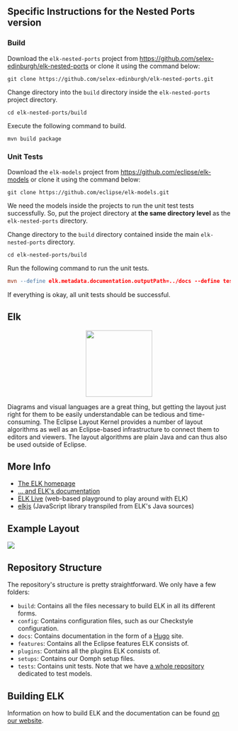 ## Specific Instructions for the Nested Ports version


### Build

Download the `elk-nested-ports` project from https://github.com/selex-edinburgh/elk-nested-ports or clone it using the command below:

```
git clone https://github.com/selex-edinburgh/elk-nested-ports.git
```
Change directory into the `build` directory inside the `elk-nested-ports` project directory.
```
cd elk-nested-ports/build
```
Execute the following command to build.
```
mvn build package
```

### Unit Tests
Download the `elk-models` project from https://github.com/eclipse/elk-models or clone it using the command below:
```
git clone https://github.com/eclipse/elk-models.git
```
We need the models inside the projects to run the unit test tests successfully. So, put the project directory at **the same directory level** as the `elk-nested-ports` directory.

Change directory to the `build` directory contained inside the main `elk-nested-ports` directory.
```
cd elk-nested-ports/build
```
Run the following command to run the unit tests.
```l
mvn --define elk.metadata.documentation.outputPath=../docs --define tests.paths.elk-repo=../tests --define tests.paths.models-repo=../../../elk-models clean integration-test
```
If everything is okay, all unit tests should be successful.

## Elk
<p align="center">
  <img src="https://raw.githubusercontent.com/eclipse/elk/master/docs/static/img/elk_with_text.svg?sanitize=true" height="150"> 
</p>

Diagrams and visual languages are a great thing,
but getting the layout just right for them to be easily understandable
can be tedious and time-consuming.
The Eclipse Layout Kernel provides a number of layout algorithms
as well as an Eclipse-based infrastructure to connect them
to editors and viewers.
The layout algorithms are plain Java
and can thus also be used outside of Eclipse.

## More Info

* [The ELK homepage](http://www.eclipse.org/elk)
* [... and ELK's documentation](http://www.eclipse.org/elk/documentation.html)
* [ELK Live](https://rtsys.informatik.uni-kiel.de/elklive/) (web-based playground to play around with ELK)
* [elkjs](https://github.com/kieler/elkjs) (JavaScript library transpiled from ELK's Java sources)

## Example Layout

![](https://raw.githubusercontent.com/eclipse/elk/master/docs/static/img/example_layout_complexRouter.svg?sanitize=true)

## Repository Structure

The repository's structure is pretty straightforward. We only have a few folders:

* `build`:
  Contains all the files necessary to build ELK in all its different forms.
* `config`:
  Contains configuration files, such as our Checkstyle configuration.
* `docs`:
  Contains documentation in the form of a [Hugo](https://gohugo.io/) site.
* `features`:
  Contains all the Eclipse features ELK consists of.
* `plugins`:
  Contains all the plugins ELK consists of.
* `setups`:
  Contains our Oomph setup files.
* `tests`:
  Contains unit tests. Note that we have [a whole repository](https://github.com/eclipse/elk-models/) dedicated to test models.


## Building ELK

Information on how to build ELK and the documentation can be found [on our website](https://www.eclipse.org/elk/documentation/contributors/buildingelk.html).
